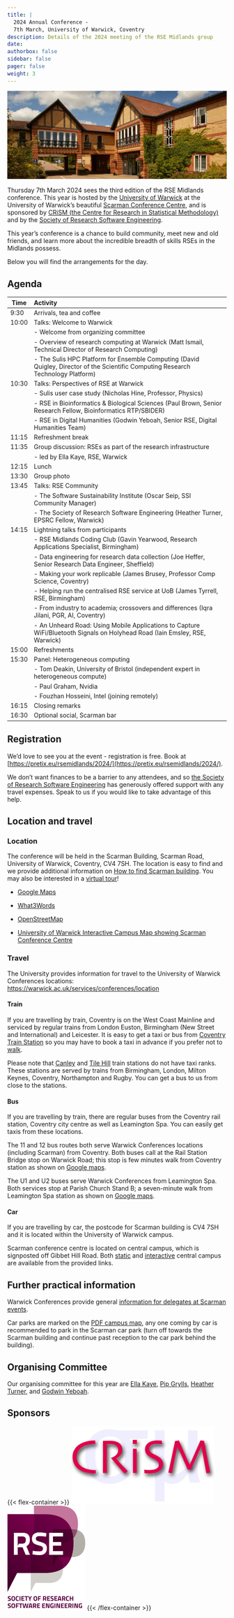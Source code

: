 ```yaml
---
title: |
  2024 Annual Conference - 
  7th March, University of Warwick, Coventry
description: Details of the 2024 meeting of the RSE Midlands group
date:
authorbox: false
sidebar: false
pager: false
weight: 3
---
```


![Scarman Conference Centre](/photos/scarman.jpg)

Thursday 7th March 2024 sees the third edition of the RSE Midlands conference. 
This year is hosted by the [University of Warwick](https://warwick.ac.uk/)
at the University of Warwick’s beautiful [Scarman Conference Centre](https://warwick.ac.uk/services/conferences/spaces/scarman), 
and is sponsored by [CRiSM (the Centre for Research in Statistical Methodology)](https://warwick.ac.uk/fac/sci/statistics/crism) and by the 
[Society of Research Software Engineering](https://society-rse.org/).

This year’s conference is a chance to build community, meet new and old friends, and learn more about the incredible 
breadth of skills RSEs in the Midlands possess.

Below you will find the arrangements for the day.

## Agenda

|Time| Activity |
|--|:--|
| 9:30 | Arrivals, tea and coffee |
| 10:00 | Talks: Welcome to Warwick |
|       | - Welcome from organizing committee |
|       | - Overview of research computing at Warwick (Matt Ismail, Technical Director of Research Computing) |
|       | - The Sulis HPC Platform for Ensemble Computing (David Quigley, Director of the Scientific Computing Research Technology Platform) 
| 10:30 | Talks: Perspectives of RSE at Warwick |
|       | - Sulis user case study (Nicholas Hine, Professor, Physics) |
|       | - RSE in Bioinformatics & Biological Sciences (Paul Brown, Senior Research Fellow, Bioinformatics RTP/SBIDER) |
|       | - RSE in Digital Humanities (Godwin Yeboah, Senior RSE, Digital Humanities Team)
| 11:15 | Refreshment break |
| 11:35 | Group discussion: RSEs as part of the research infrastructure |
|       | - led by Ella Kaye, RSE, Warwick |
| 12:15 | Lunch |
| 13:30 | Group photo |
| 13:45 | Talks: RSE Community |
|       |  - The Software Sustainability Institute (Oscar Seip, SSI Community Manager) |
|       |  - The Society of Research Software Engineering (Heather Turner, EPSRC Fellow, Warwick) |
| 14:15 | Lightning talks from participants |
|       |  - RSE Midlands Coding Club (Gavin Yearwood, Research Applications Specialist, Birmingham) |
|       |  - Data engineering for research data collection (Joe Heffer, Senior Research Data Engineer, Sheffield) |
|       |  - Making your work replicable (James Brusey, Professor Comp Science, Coventry) | 
|       |  - Helping run the centralised RSE service at UoB (James Tyrrell, RSE, Birmingham) | 
|       |  - From industry to academia; crossovers and differences (Iqra Jilani, PGR, AI, Coventry) | 
|       |  - An Unheard Road: Using Mobile Applications to Capture WiFi/Bluetooth Signals on Holyhead Road (Iain Emsley, RSE, Warwick) |
| 15:00 | Refreshments |
| 15:30 | Panel: Heterogeneous computing |
|       |  - Tom Deakin, University of Bristol (independent expert in heterogeneous compute) |
|       |  - Paul Graham, Nvidia |
|       |  - Fouzhan Hosseini, Intel (joining remotely) |
| 16:15 | Closing remarks |
| 16:30 | Optional social, Scarman bar |

## Registration

We’d love to see you at the event - registration is free. Book at [https://pretix.eu/rsemidlands/2024/](https://pretix.eu/rsemidlands/2024/). 

We don’t want finances to be a barrier to any attendees, and so [the Society of Research Software Engineering](https://society-rse.org) has generously offered support with any travel expenses. Speak to us if you would like to take advantage of this help.

## Location and travel

### Location
The conference will be held in the Scarman Building, Scarman Road, University of Warwick, Coventry, CV4 7SH. 
The location is easy to find and we provide additional information on [How to find Scarman building](https://warwick.ac.uk/services/conferences/location). 
You may also be interested in a [virtual tour](https://warwick.ac.uk/scarman/tour)!

- [Google Maps](https://maps.app.goo.gl/omComwo6mz3NL5TA7)

- [What3Words](https://w3w.co/dips.occupy.pump)

- [OpenStreetMap](https://www.openstreetmap.org/way/56066280#map=19/52.38266/-1.56714)

- [University of Warwick Interactive Campus Map showing Scarman Conference Centre](https://campus.warwick.ac.uk//search/623c8856421e6f5928c0c78c)

### Travel

The University provides information for travel to the University of Warwick Conferences locations: https://warwick.ac.uk/services/conferences/location

#### Train
If you are travelling by train, Coventry is on the West Coast Mainline and serviced by regular trains from London Euston, Birmingham (New Street and International) and Leicester. It is easy to get a taxi or bus from [Coventry Train Station](http://www.nationalrail.co.uk/stations/COV/details.html) so you may have to book a taxi in advance if you prefer not to [walk](https://maps.app.goo.gl/wHnVyjMho5Y7qAms8). 

Please note that [Canley](https://www.nationalrail.co.uk/stations/canley/) and [Tile Hill](https://www.nationalrail.co.uk/stations/tile-hill/) train stations do not have taxi ranks. These stations are served by trains from Birmingham, London, Milton Keynes, Coventry, Northampton and Rugby. You can get a bus to us from close to the stations.

#### Bus
If you are travelling by train, there are regular buses from the Coventry rail station, Coventry city centre as well as Leamington Spa. You can easily get taxis from these locations.

The 11 and 12 bus routes both serve Warwick Conferences locations (including Scarman) from Coventry. Both buses call at the Rail Station Bridge stop on Warwick Road; this stop is few minutes walk from Coventry station as shown on [Google maps](https://maps.app.goo.gl/NzFK3rVHBS17jQ7f9).

The U1 and U2 buses serve Warwick Conferences from Leamington Spa. Both services stop at Parish Church Stand B; a seven-minute walk from Leamington Spa station as shown on [Google maps](https://maps.app.goo.gl/3oJBDrtKQRPyA8dJ6).

#### Car
If you are travelling by car, the postcode for Scarman building is CV4 7SH and it is located within the University of Warwick campus.

Scarman conference centre is located on central campus, which is signposted off Gibbet Hill Road. Both [static](https://warwick.ac.uk/about/visiting/maps/map_central-campus-september_20204.pdf) and [interactive](https://warwick.ac.uk/maps/) central campus are available from the provided links.

## Further practical information

Warwick Conferences provide general [information for delegates at Scarman events](./Delegate_Information.pdf).

Car parks are marked on the [PDF campus map](./WarwickUni_Campus_Map.pdf), any one coming by car is recommended to park in the Scarman car park (turn off towards the Scarman building and continue past reception to the car park behind the building).

## Organising Committee

Our organising committee for this year are [Ella Kaye](https://ellakaye.co.uk/), [Pip Grylls](https://www.linkedin.com/in/philip-grylls/), [Heather Turner](https://warwick.ac.uk/fac/sci/statistics/staff/academic-research/turner/), and [Godwin Yeboah](https://warwick.ac.uk/fac/arts/research/digitalhumanities/team/contactus/).

## Sponsors

{{< flex-container >}}
[![CRiSM](/images/logo-CRiSM.jpg)](https://warwick.ac.uk/fac/sci/statistics/crism/)[![Society of Research Software Engineering](/images/logo-rse-s.png)](https://society-rse.org/)
{{< /flex-container >}}

<!--more-->
